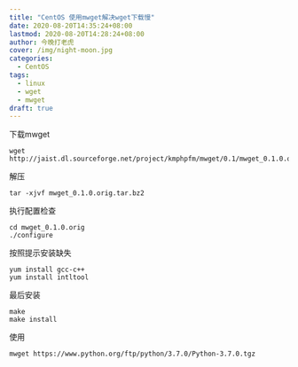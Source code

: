 ```yaml
---
title: "CentOS 使用mwget解决wget下载慢"
date: 2020-08-20T14:35:24+08:00
lastmod: 2020-08-20T14:28:24+08:00
author: 今晚打老虎
cover: /img/night-moon.jpg
categories:
  - CentOS
tags:
  - linux
  - wget
  - mwget
draft: true
---
```


<!--more-->
下载mwget

    wget http://jaist.dl.sourceforge.net/project/kmphpfm/mwget/0.1/mwget_0.1.0.orig.tar.bz2
    
解压

    tar -xjvf mwget_0.1.0.orig.tar.bz2
    
执行配置检查

    cd mwget_0.1.0.orig
    ./configure
    
按照提示安装缺失

    yum install gcc-c++
    yum install intltool
    
最后安装
    
    make
    make install
    
使用

    mwget https://www.python.org/ftp/python/3.7.0/Python-3.7.0.tgz
